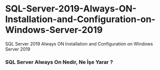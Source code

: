 # SQL-Server-2019-Always-ON-Installation-and-Configuration-on-Windows-Server-2019
SQL Server 2019 Always ON Installation and Configuration on Windows Server 2019


### SQL Server Always On Nedir, Ne İşe Yarar ?

